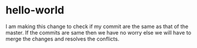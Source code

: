 # hello-world
I am making this change to check if my commit are the same as that of the master.
If the commits are same then we have no worry else we will have to merge the changes and resolves the conflicts.
